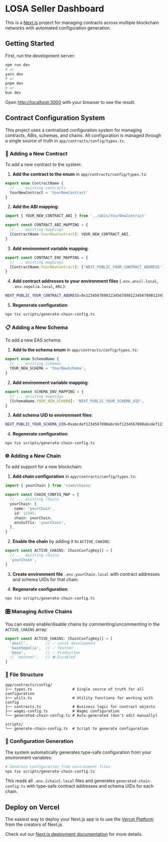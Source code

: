 # LOSA Seller Dashboard

This is a [Next.js](https://nextjs.org) project for managing contracts across multiple blockchain networks with automated configuration generation.

## Getting Started

First, run the development server:

```bash
npm run dev
# or
yarn dev
# or
pnpm dev
# or
bun dev
```

Open [http://localhost:3000](http://localhost:3000) with your browser to see the result.

## Contract Configuration System

This project uses a centralized configuration system for managing contracts, ABIs, schemas, and chains. All configuration is managed through a single source of truth in `app/contracts/config/types.ts`.

### 🔧 Adding a New Contract

To add a new contract to the system:

1. **Add the contract to the enum** in `app/contracts/config/types.ts`:
```typescript
export enum ContractName {
  // ... existing contracts
  YourNewContract = 'YourNewContract'
}
```

2. **Add the ABI mapping**:
```typescript
import { YOUR_NEW_CONTRACT_ABI } from '../abis/YourNewContract'

export const CONTRACT_ABI_MAPPING = {
  // ... existing mappings
  [ContractName.YourNewContract]: YOUR_NEW_CONTRACT_ABI,
}
```

3. **Add environment variable mapping**:
```typescript
export const CONTRACT_ENV_MAPPING = {
  // ... existing mappings
  [ContractName.YourNewContract]: ['NEXT_PUBLIC_YOUR_CONTRACT_ADDRESS'],
}
```

4. **Add contract addresses to your environment files** (`.env.anvil.local`, `.env.sepolia.local`, etc.):
```bash
NEXT_PUBLIC_YOUR_CONTRACT_ADDRESS=0x1234567890123456789012345678901234567890
```

5. **Regenerate configuration**:
```bash
npx tsx scripts/generate-chain-config.ts
```

### 📋 Adding a New Schema

To add a new EAS schema:

1. **Add to the schema enum** in `app/contracts/config/types.ts`:
```typescript
export enum SchemaName {
  // ... existing schemas
  YOUR_NEW_SCHEMA = 'YourNewSchema',
}
```

2. **Add environment variable mapping**:
```typescript
export const SCHEMA_ENV_MAPPING = {
  // ... existing mappings
  [SchemaName.YOUR_NEW_SCHEMA]: 'NEXT_PUBLIC_YOUR_SCHEMA_UID',
}
```

3. **Add schema UID to environment files**:
```bash
NEXT_PUBLIC_YOUR_SCHEMA_UID=0xabcdef1234567890abcdef1234567890abcdef1234567890abcdef1234567890
```

4. **Regenerate configuration**:
```bash
npx tsx scripts/generate-chain-config.ts
```

### 🌐 Adding a New Chain

To add support for a new blockchain:

1. **Add chain configuration** in `app/contracts/config/types.ts`:
```typescript
import { yourChain } from 'viem/chains'

export const CHAIN_CONFIG_MAP = {
  // ... existing chains
  yourChain: {
    name: 'yourChain',
    id: 12345,
    chain: yourChain,
    envSuffix: 'yourChain',
  },
}
```

2. **Enable the chain** by adding it to `ACTIVE_CHAINS`:
```typescript
export const ACTIVE_CHAINS: ChainConfigKey[] = [
  // ... existing chains
  'yourChain',
]
```

3. **Create environment file** `.env.yourChain.local` with contract addresses and schema UIDs for that chain.

4. **Regenerate configuration**:
```bash
npx tsx scripts/generate-chain-config.ts
```

### 🎛️ Managing Active Chains

You can easily enable/disable chains by commenting/uncommenting in the `ACTIVE_CHAINS` array:

```typescript
export const ACTIVE_CHAINS: ChainConfigKey[] = [
  'anvil',        // ✅ Local development
  'baseSepolia',  // ✅ Testnet
  'base',         // ✅ Production
  // 'mainnet',   // ❌ Disabled
]
```

### 📁 File Structure

```
app/contracts/config/
├── types.ts                  # Single source of truth for all configuration
├── utils.ts                  # Utility functions for working with config
├── contracts.ts              # Business logic for contract objects
├── wagmi-config.ts           # Wagmi configuration
└── generated-chain-config.ts # Auto-generated (don't edit manually)

scripts/
└── generate-chain-config.ts  # Script to generate configuration
```

### 🔄 Configuration Generation

The system automatically generates type-safe configuration from your environment variables:

```bash
# Generate configuration from environment files
npx tsx scripts/generate-chain-config.ts
```

This reads all `.env.{chain}.local` files and generates `generated-chain-config.ts` with type-safe contract addresses and schema UIDs for each chain.

## Deploy on Vercel

The easiest way to deploy your Next.js app is to use the [Vercel Platform](https://vercel.com/new?utm_medium=default-template&filter=next.js&utm_source=create-next-app&utm_campaign=create-next-app-readme) from the creators of Next.js.

Check out our [Next.js deployment documentation](https://nextjs.org/docs/app/building-your-application/deploying) for more details.
